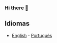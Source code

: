 ### Hi there 👋


## Idiomas
- [English](https://github.com/andreicampigotto/andreicampigotto/edit/main/README.md) - [Português](https://github.com/andreicampigotto/andreicampigotto/blob/main/README%20PT-BR.md)

<!--
**andreicampigotto/andreicampigotto** is a ✨ _special_ ✨ repository because its `README.md` (this file) appears on your GitHub profile.

Here are some ideas to get you started:

- 🔭 I’m currently working on ...
- 🌱 I’m currently learning ...
- 👯 I’m looking to collaborate on ...
- 🤔 I’m looking for help with ...
- 💬 Ask me about ...
- 📫 How to reach me: ...
- 😄 Pronouns: ...
- ⚡ Fun fact: ...
-->
